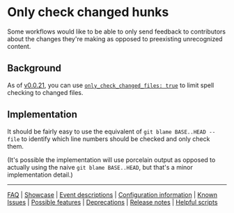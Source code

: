# Only check changed hunks

Some workflows would like to be able to only send feedback to contributors about the changes they're making as opposed to preexisting unrecognized content.

## Background

As of [v0.0.21](https://github.com/check-spelling/check-spelling/releases/tag/v0.0.21), you can use [`only_check_changed_files: true`](Configuration.md#only-check-changed-files) to limit spell checking to changed files.

## Implementation

It should be fairly easy to use the equivalent of `git blame BASE..HEAD -- file` to identify which line numbers should be checked and only check them.

(It's possible the implementation will use porcelain output as opposed to actually using the naive `git blame BASE..HEAD`, but that's a minor implementation detail.)

---
[FAQ](FAQ.md) | [Showcase](Showcase.md) | [Event descriptions](Event-descriptions.md) | [Configuration information](Configuration-information.md) | [Known Issues](Known-Issues.md) | [Possible features](Possible-features.md) | [Deprecations](Deprecations.md) | [Release notes](Release-notes.md) | [Helpful scripts](Helpful-scripts.md)
